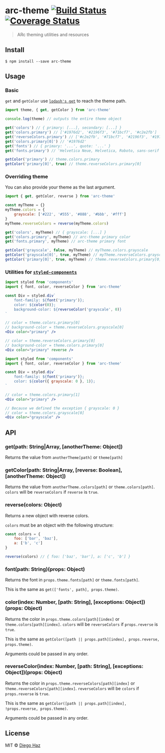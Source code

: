 # arc-theme [![Build Status](https://travis-ci.org/diegohaz/arc-theme.svg?branch=master)](https://travis-ci.org/diegohaz/arc-theme) [![Coverage Status](https://coveralls.io/repos/github/diegohaz/arc-theme/badge.svg?branch=master)](https://coveralls.io/github/diegohaz/arc-theme?branch=master)

> ARc theming utilities and resources


## Install

```
$ npm install --save arc-theme
```


## Usage

### Basic

`get` and `getColor` use [`lodash's get`](https://lodash.com/docs/4.17.4#get) to reach the theme path.

```js
import theme, { get, getColor } from 'arc-theme'

console.log(theme) // outputs the entire theme object

get('colors') // { primary: [...], secondary: [...] }
get('colors.primary') // ['#1976d2', '#2196f3', '#71bcf7', '#c2e2fb']
get('reverseColors.primary') // ['#c2e2fb', '#71bcf7', '#2196f3', '#1976d2']
get('colors.primary[0]') // '#1976d2'
get('fonts') // { primary: '...', quote: '...' }
get('fonts.primary') // 'Helvetica Neue, Helvetica, Roboto, sans-serif'

getColor('primary') // theme.colors.primary
getColor('primary[0]', true) // theme.reverseColors.primary[0]
```

### Overriding theme

You can also provide your theme as the last argument.

```js
import { get, getColor, reverse } from 'arc-theme'

const myTheme = {}
myTheme.colors = {
	grayscale: ['#222', '#555', '#888', '#bbb', '#fff']
}
myTheme.reverseColors = reverse(myTheme.colors)

get('colors', myTheme) // { grayscale: [...] }
get('colors.primary', myTheme) // arc-theme primary color
get('fonts.primary', myTheme) // arc-theme primary font

getColor('grayscale', false, myTheme) // myTheme.colors.grayscale
getColor('grayscale[0]', true, myTheme) // myTheme.reverseColors.grayscale[0]
getColor('primary[0]', true, myTheme) // theme.reverseColors.primary[0]
```

### Utilities for [`styled-components`](https://github.com/styled-components/styled-components)

```jsx
import styled from 'components'
import { font, color, reverseColor } from 'arc-theme'

const Div = styled.div`
	font-family: ${font('primary')};
	color: ${color(0)};
	background-color: ${reverseColor('grayscale', 0)}
`

// color = theme.colors.primary[0]
// background-color = theme.reverseColors.grayscale[0]
<Div color="primary" />

// color = theme.reverseColors.primary[0]
// background-color = theme.colors.primary[0]
<Div color="primary" reverse />
```

```jsx
import styled from 'components'
import { font, color, reverseColor } from 'arc-theme'

const Div = styled.div`
	font-family: ${font('primary')};
	color: ${color({ grayscale: 0 }, 1)};
`

// color = theme.colors.primary[1]
<Div color="primary" />

// Because we defined the exception { grayscale: 0 }
// color = theme.colors.grayscale[0]
<Div color="grayscale" />
```

## API

### get(path: String|Array, [anotherTheme: Object])

Returns the value from `anotherTheme[path]` or `theme[path]`

### getColor(path: String|Array, [reverse: Boolean], [anotherTheme: Object])

Returns the value from `anotherTheme.colors[path]` or `theme.colors[path]`. `colors` will be `reverseColors` if `reverse` is `true`.

### reverse(colors: Object)

Returns a new object with reverse colors.

`colors` must be an object with the following structure:
```js
const colors = {
	foo: ['bar', 'baz'],
	a: ['b', 'c']
}

reverse(colors) // { foo: ['baz', 'bar'], a: ['c', 'b'] }
```

### font(path: String)(props: Object)

Returns the font in `props.theme.fonts[path]` or `theme.fonts[path]`.

This is the same as `get(['fonts', path], props.theme)`.

### color(index: Number, [path: String], [exceptions: Object])(props: Object)

Returns the color in `props.theme.colors[path][index]` or `theme.colors[path][index]`. `colors` will be `reverseColors` if `props.reverse` is `true`.

This is the same as `getColor([path || props.path][index], props.reverse, props.theme)`.

Arguments could be passed in any order.

### reverseColor(index: Number, [path: String], [exceptions: Object])(props: Object)

Returns the color in `props.theme.reverseColors[path][index]` or `theme.reverseColors[path][index]`. `reverseColors` will be `colors` if `props.reverse` is `true`.

This is the same as `getColor([path || props.path][index], !props.reverse, props.theme)`.

Arguments could be passed in any order.

## License

MIT © [Diego Haz](https://github.com/diegohaz)
